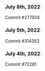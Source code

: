 ### July 8th, 2022

Commit #277504

### July 5th, 2022

Commit #314353


### July 4th, 2022

Commit #72281
